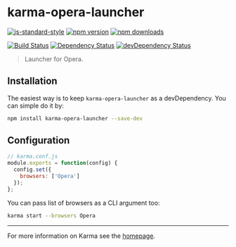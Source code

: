 # karma-opera-launcher

[![js-standard-style](https://img.shields.io/badge/code%20style-standard-brightgreen.svg?style=flat-square)](https://github.com/karma-runner/karma-opera-launcher)
 [![npm version](https://img.shields.io/npm/v/karma-opera-launcher.svg?style=flat-square)](https://www.npmjs.com/package/karma-opera-launcher) [![npm downloads](https://img.shields.io/npm/dm/karma-opera-launcher.svg?style=flat-square)](https://www.npmjs.com/package/karma-opera-launcher)

[![Build Status](https://img.shields.io/travis/karma-runner/karma-opera-launcher/master.svg?style=flat-square)](https://travis-ci.org/karma-runner/karma-opera-launcher) [![Dependency Status](https://img.shields.io/david/karma-runner/karma-opera-launcher.svg?style=flat-square)](https://david-dm.org/karma-runner/karma-opera-launcher) [![devDependency Status](https://img.shields.io/david/dev/karma-runner/karma-opera-launcher.svg?style=flat-square)](https://david-dm.org/karma-runner/karma-opera-launcher#info=devDependencies)

> Launcher for Opera.

## Installation

The easiest way is to keep `karma-opera-launcher` as a devDependency.
You can simple do it by:
```bash
npm install karma-opera-launcher --save-dev
```

## Configuration
```js
// karma.conf.js
module.exports = function(config) {
  config.set({
    browsers: ['Opera']
  });
};
```

You can pass list of browsers as a CLI argument too:
```bash
karma start --browsers Opera
```

----

For more information on Karma see the [homepage].


[homepage]: http://karma-runner.github.com
